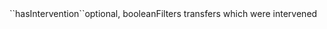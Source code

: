 <tr><td>``hasIntervention``</td><td>optional, boolean</td><td>Filters transfers which were intervened</td><td></td><td></td></tr>

